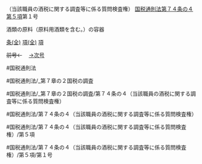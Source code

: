 （当該職員の酒税に関する調査等に係る質問検査権）
[国税通則法第７４条の４第５項](国税通則法＿＿＿＿＿第７４条の４第５項)第１号

酒類の原料（原料用酒類を含む。）の容器

[条(全)](国税通則法＿＿＿＿＿第７４条の４_.md)    [項(全)](国税通則法＿＿＿＿＿第７４条の４第５項_.md)    [項](国税通則法＿＿＿＿＿第７４条の４第５項.md)

~~前号←~~　  [→次号](国税通則法＿＿＿＿＿第７４条の４第５項第２号.md)

#国税通則法

#国税通則法/_第７章の２国税の調査

#国税通則法/_第７章の２国税の調査/第７４条の４（当該職員の酒税に関する調査等に係る質問検査権）

#国税通則法/第７４条の４（当該職員の酒税に関する調査等に係る質問検査権）

#国税通則法/第７４条の４（当該職員の酒税に関する調査等に係る質問検査権）/第５項

#国税通則法/第７４条の４（当該職員の酒税に関する調査等に係る質問検査権）/第５項/第１号

